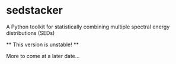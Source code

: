 sedstacker
==========

A Python toolkit for statistically combining multiple spectral energy distributions (SEDs)

** This version is unstable! **

More to come at a later date...
